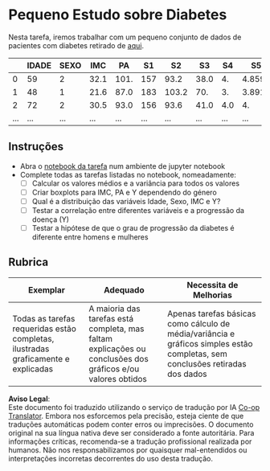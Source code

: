 <!--
CO_OP_TRANSLATOR_METADATA:
{
  "original_hash": "01d1b493e8b51a6ebb42524f6b1bcfff",
  "translation_date": "2025-08-24T21:43:58+00:00",
  "source_file": "1-Introduction/04-stats-and-probability/assignment.md",
  "language_code": "pt"
}
-->
# Pequeno Estudo sobre Diabetes

Nesta tarefa, iremos trabalhar com um pequeno conjunto de dados de pacientes com diabetes retirado de [aqui](https://www4.stat.ncsu.edu/~boos/var.select/diabetes.html).

|   | IDADE | SEXO | IMC | PA | S1 | S2 | S3 | S4 | S5 | S6 | Y  |
|---|-------|------|-----|----|----|----|----|----|----|----|----|
| 0 | 59    | 2    | 32.1 | 101. | 157 | 93.2 | 38.0 | 4. | 4.8598 | 87 | 151 |
| 1 | 48    | 1    | 21.6 | 87.0 | 183 | 103.2 | 70. | 3. | 3.8918 | 69 | 75 |
| 2 | 72    | 2    | 30.5 | 93.0 | 156 | 93.6 | 41.0 | 4.0 | 4. | 85 | 141 |
| ... | ... | ...  | ...  | ...  | ... | ...  | ...  | ... | ... | ... | ... |

## Instruções

* Abra o [notebook da tarefa](../../../../1-Introduction/04-stats-and-probability/assignment.ipynb) num ambiente de jupyter notebook
* Complete todas as tarefas listadas no notebook, nomeadamente:
   * [ ] Calcular os valores médios e a variância para todos os valores
   * [ ] Criar boxplots para IMC, PA e Y dependendo do género
   * [ ] Qual é a distribuição das variáveis Idade, Sexo, IMC e Y?
   * [ ] Testar a correlação entre diferentes variáveis e a progressão da doença (Y)
   * [ ] Testar a hipótese de que o grau de progressão da diabetes é diferente entre homens e mulheres
   
## Rubrica

Exemplar | Adequado | Necessita de Melhorias
--- | --- | --- |
Todas as tarefas requeridas estão completas, ilustradas graficamente e explicadas | A maioria das tarefas está completa, mas faltam explicações ou conclusões dos gráficos e/ou valores obtidos | Apenas tarefas básicas como cálculo de média/variância e gráficos simples estão completas, sem conclusões retiradas dos dados

**Aviso Legal**:  
Este documento foi traduzido utilizando o serviço de tradução por IA [Co-op Translator](https://github.com/Azure/co-op-translator). Embora nos esforcemos pela precisão, esteja ciente de que traduções automáticas podem conter erros ou imprecisões. O documento original na sua língua nativa deve ser considerado a fonte autoritária. Para informações críticas, recomenda-se a tradução profissional realizada por humanos. Não nos responsabilizamos por quaisquer mal-entendidos ou interpretações incorretas decorrentes do uso desta tradução.